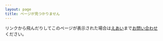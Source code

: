 ```yaml
---
layout: page
title: ページが見つかりません
---
```


リンクから飛んだりしてこのページが表示された場合は[えあい](http://twitter.com/eai04191)まで<a href="" id="contact" target="_blank">お問い合わせ</a>ください。

<script>
(window.onload = function() {
    $("#contact").attr("href", "https://twitter.com/intent/tweet?text=@eai04191 サイト直せ " + window.location.href);
})();
</script>
